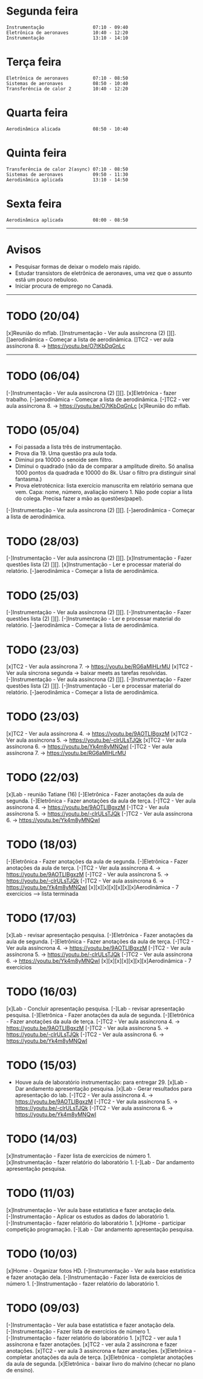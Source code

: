 # Segunda feira

    Instrumentação                  07:10 - 09:40
    Eletrônica de aeronaves         10:40 - 12:20
    Instrumentação                  13:10 - 14:10

# Terça feira
    
    Eletrônica de aeronaves         07:10 - 08:50
    Sistemas de aeronaves           08:50 - 10:40
    Transferência de calor 2        10:40 - 12:20

# Quarta feira
    
    Aerodinâmica alicada            08:50 - 10:40

# Quinta feira 

    Transferência de calor 2(async) 07:10 - 08:50
    Sistemas de aeronaves           09:50 - 11:30
    Aerodinâmica aplicada           13:10 - 14:50

# Sexta feira

    Aerodinâmica aplicada           08:00 - 08:50


-----------------------------------------------------

# Avisos
- Pesquisar formas de deixar o modelo mais rápido.
- Estudar transistors de eletrônica de aeronaves, uma vez que o assunto está um pouco nebuloso.
- Iniciar procura de emprego no Canadá.

-----------------------------------------------------
# TODO (20/04)
[x]Reunião do mflab.
[]Instrumentação - Ver aula assíncrona (2) [][].
[]aerodinâmica - Começar a lista de aerodinâmica.
[]TC2 - ver aula assíncrona 8. -> https://youtu.be/O7tKbDqGnLc

-----------------------------------------------------
# TODO (06/04)
[-]Instrumentação - Ver aula assíncrona (2) [][].
[x]Eletrônica -  fazer trabalho.
[-]aerodinâmica - Começar a lista de aerodinâmica.
[-]TC2 - ver aula assíncrona 8. -> https://youtu.be/O7tKbDqGnLc
[x]Reunião do mflab.

# TODO (05/04)
- Foi passada a lista três de instrumentação.
- Prova dia 19. Uma questão pra aula toda.
- Diminui pra 10000 o senoide sem filtro.
- Diminui o quadrado (não da de comparar a amplitude direito. Só analisa 1000 pontos da quadrada e 10000 do 8k. Usar o filtro pra distinguir sinal fantasma.)
- Prova eletrotécnica: lista exercício manuscrita em relatório semana que vem. Capa: nome, número, avaliação número 1. Não pode copiar a lista do colega. Precisa fazer a mão as questões(papel).

[-]Instrumentação - Ver aula assíncrona (2) [][].
[-]aerodinâmica - Começar a lista de aerodinâmica.

# TODO (28/03)
[-]Instrumentação - Ver aula assíncrona (2) [][].
[x]Instrumentação - Fazer questões lista (2) [][].
[x]Instrumentação - Ler e processar material do relatório.
[-]aerodinâmica - Começar a lista de aerodinâmica.

# TODO (25/03)
[-]Instrumentação - Ver aula assíncrona (2) [][].
[-]Instrumentação - Fazer questões lista (2) [][].
[-]Instrumentação - Ler e processar material do relatório.
[-]aerodinâmica - Começar a lista de aerodinâmica.

# TODO (23/03)
[x]TC2 - Ver aula assíncrona 7. -> https://youtu.be/RG6aMIHLrMU
[x]TC2 - Ver aula síncrona segunda -> baixar meets as tarefas resolvidas.
[-]Instrumentação - Ver aula assíncrona (2) [][].
[-]Instrumentação - Fazer questões lista (2) [][].
[-]Instrumentação - Ler e processar material do relatório.
[-]aerodinâmica - Começar a lista de aerodinâmica.

# TODO (23/03)
[x]TC2 - Ver aula assíncrona 4. -> https://youtu.be/9AOTLIBgxzM
[x]TC2 - Ver aula assíncrona 5. -> https://youtu.be/-clrULsTJQk
[x]TC2 - Ver aula assíncrona 6. -> https://youtu.be/Yk4m8yMNQwI
[-]TC2 - Ver aula assíncrona 7. -> https://youtu.be/RG6aMIHLrMU

# TODO (22/03)
[x]Lab - reunião Tatiane (16)
[-]Eletrônica - Fazer anotações da aula de segunda.
[-]Eletrônica - Fazer anotações da aula de terça.
[-]TC2 - Ver aula assíncrona 4. -> https://youtu.be/9AOTLIBgxzM
[-]TC2 - Ver aula assíncrona 5. -> https://youtu.be/-clrULsTJQk
[-]TC2 - Ver aula assíncrona 6. -> https://youtu.be/Yk4m8yMNQwI

# TODO (18/03)
[-]Eletrônica - Fazer anotações da aula de segunda.
[-]Eletrônica - Fazer anotações da aula de terça.
[-]TC2 - Ver aula assíncrona 4. -> https://youtu.be/9AOTLIBgxzM
[-]TC2 - Ver aula assíncrona 5. -> https://youtu.be/-clrULsTJQk
[-]TC2 - Ver aula assíncrona 6. -> https://youtu.be/Yk4m8yMNQwI
[x][x][x][x][x][x][x]Aerodinâmica - 7 exercícios --> lista terminada

# TODO (17/03)
[x]Lab - revisar apresentação pesquisa.
[-]Eletrônica - Fazer anotações da aula de segunda.
[-]Eletrônica - Fazer anotações da aula de terça.
[-]TC2 - Ver aula assíncrona 4. -> https://youtu.be/9AOTLIBgxzM
[-]TC2 - Ver aula assíncrona 5. -> https://youtu.be/-clrULsTJQk
[-]TC2 - Ver aula assíncrona 6. -> https://youtu.be/Yk4m8yMNQwI
[x][x][x][x][x][x][x]Aerodinâmica - 7 exercícios

# TODO (16/03)
[x]Lab - Concluir apresentação pesquisa.
[-]Lab - revisar apresentação pesquisa.
[-]Eletrônica - Fazer anotações da aula de segunda.
[-]Eletrônica - Fazer anotações da aula de terça.
[-]TC2 - Ver aula assíncrona 4. -> https://youtu.be/9AOTLIBgxzM
[-]TC2 - Ver aula assíncrona 5. -> https://youtu.be/-clrULsTJQk
[-]TC2 - Ver aula assíncrona 6. -> https://youtu.be/Yk4m8yMNQwI

# TODO (15/03)
- Houve aula de laboratório instrumentação: para entregar 29.
[x]Lab - Dar andamento apresentação pesquisa.
[x]Lab - Gerar resultados para apresentação do lab.
[-]TC2 - Ver aula assíncrona 4. -> https://youtu.be/9AOTLIBgxzM
[-]TC2 - Ver aula assíncrona 5. -> https://youtu.be/-clrULsTJQk
[-]TC2 - Ver aula assíncrona 6. -> https://youtu.be/Yk4m8yMNQwI

# TODO (14/03)

[x]Instrumentação - Fazer lista de exercícios de número 1.
[x]Instrumentação - fazer relatório do laboratório 1.
[-]Lab - Dar andamento apresentação pesquisa.

# TODO (11/03)

[x]Instrumentação - Ver aula base estatística e fazer anotação dela.
[-]Instrumentação - Aplicar os estudos as dados do laboratório 1.
[-]Instrumentação - fazer relatório do laboratório 1.
[x]Home - participar competição programação.
[-]Lab - Dar andamento apresentação pesquisa.

# TODO (10/03)

[x]Home - Organizar fotos HD.
[-]Instrumentação - Ver aula base estatística e fazer anotação dela.
[-]Instrumentação - Fazer lista de exercícios de número 1.
[-]Instrumentação - fazer relatório do laboratório 1.

# TODO (09/03)

[-]Instrumentação - Ver aula base estatística e fazer anotação dela.
[-]Instrumentação - Fazer lista de exercícios de número 1.
[-]Instrumentação - fazer relatório do laboratório 1.
[x]TC2 - ver aula 1 assíncrona e fazer anotações.
[x]TC2 - ver aula 2 assíncrona e fazer anotações.
[x]TC2 - ver aula 3 assíncrona e fazer anotações.
[x]Eletrônica - completar anotações da aula de terça.
[x]Eletrônica - completar anotações da aula de segunda.
[x]Eletrônica - baixar livro do malvino (checar no plano de ensino).
